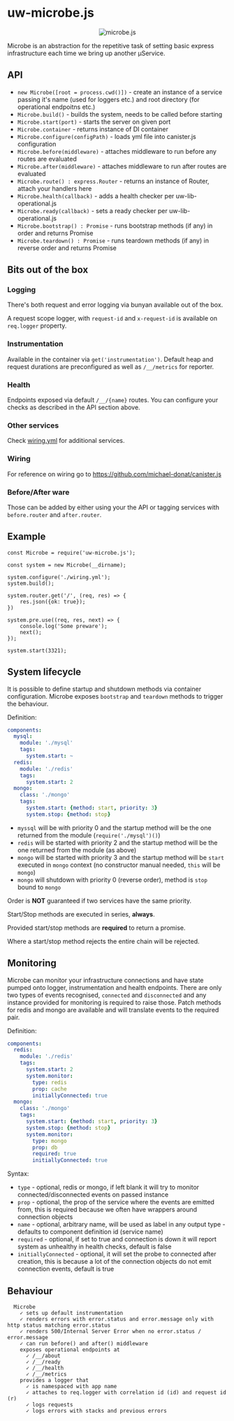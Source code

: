 # uw-microbe.js

<p align="center">
  <img src="https://raw.githubusercontent.com/utilitywarehouse/uw-microbe.js/master/logo.jpg" alt="microbe.js"/>
</p>

Microbe is an abstraction for the repetitive task of setting basic express infrastructure each time we bring up another μService.

## API

- `new Microbe([root = process.cwd()])` - create an instance of a service passing it's name (used for loggers etc.) and root directory (for operational endpoitns etc.)
- `Microbe.build()` - builds the system, needs to be called before starting
- `Microbe.start(port)` - starts the server on given port
- `Microbe.container` - returns instance of DI container
- `Microbe.configure(configPath)` - loads yml file into canister.js configuration
- `Microbe.before(middleware)` - attaches middleware to run before any routes are evaluated
- `Microbe.after(middleware)` - attaches middleware to run after routes are evaluated
- `Microbe.route() : express.Router` - returns an instance of Router, attach your handlers here
- `Microbe.health(callback)` - adds a health checker per uw-lib-operational.js
- `Microbe.ready(callback)` - sets a ready checker per uw-lib-operational.js
- `Microbe.bootstrap() : Promise` - runs bootstrap methods (if any) in order and returns Promise
- `Microbe.teardown() : Promise` - runs teardown methods (if any) in reverse order and returns Promise


## Bits out of the box

### Logging

There's both request and error logging via bunyan available out of the box.

A request scope logger, with `request-id` and `x-request-id` is available on `req.logger` property.

### Instrumentation

Available in the container via `get('instrumentation')`. Default heap and request durations are preconfigured as well as `/__/metrics` for reporter.

### Health

Endpoints exposed via default `/__/{name}` routes. You can configure your checks as described in the API section above.

### Other services

Check [wiring.yml](wiring.yml) for additional services.

### Wiring

For reference on wiring go to https://github.com/michael-donat/canister.js

### Before/After ware

Those can be added by either using your the API or tagging services with `before.router` and `after.router`.  

## Example

```nodejs
const Microbe = require('uw-microbe.js');

const system = new Microbe(__dirname);

system.configure('./wiring.yml');
system.build();

system.router.get('/', (req, res) => {
	res.json({ok: true});
})

system.pre.use((req, res, next) => {
	console.log('Some preware');
	next();
});

system.start(3321);
```

## System lifecycle

It is possible to define startup and shutdown methods via container configuration. Microbe exposes `bootstrap` and `teardown` methods to trigger the behaviour.

Definition:

```yml
components:
  mysql:
    module: './mysql'
    tags:
      system.start: ~
  redis:
    module: './redis'
    tags:
      system.start: 2
  mongo:
    class: './mongo'
    tags:
      system.start: {method: start, priority: 3}
      system.stop: {method: stop}
```

- `myssql` will be with priority 0 and the startup method will be the one returned from the module (`require('./mysql')()`)
- `redis` will be started with priority 2 and the startup method will be the one returned from the module (as above)
- `mongo` will be started with priority 3 and the startup method will be `start` executed in `mongo` context (no constructor manual needed, `this` will be `mongo`)
- `mongo` will shutdown with priority 0 (reverse order), method is `stop` bound to `mongo`

Order is **NOT** guaranteed if two services have the same priority.
 
Start/Stop methods are executed in series, **always**. 

Provided start/stop methods are **required** to return a promise.

Where a start/stop method rejects the entire chain will be rejected.

## Monitoring

Microbe can monitor your infrastructure connections and have state pumped onto logger, instrumentation and health endpoints. 
There are only two types of events recognised, `connected` and `disconnected` and any instance provided for monitoring is required to raise those. 
Patch methods for redis and mongo are available and will translate events to the required pair.

Definition:

```yml
components:
  redis:
    module: './redis'
    tags:
      system.start: 2
      system.monitor:
        type: redis
        prop: cache
        initiallyConnected: true
  mongo:
    class: './mongo'
    tags:
      system.start: {method: start, priority: 3}
      system.stop: {method: stop}
      system.monitor:
        type: mongo
        prop: db
        required: true
        initiallyConnected: true
```

Syntax:

- `type` - optional, redis or mongo, if left blank it will try to monitor connected/disconnected events on passed instance
- `prop` - optional, the prop of the service where the events are emitted from, this is required  because we often have wrappers around connection objects
- `name` - optional, arbitrary name, will be used as label in any output type - defaults to component definition id (service name)
- `required` - optional, if set to true and connection is down it will report system as unhealthy in health checks, default is false
- `initiallyConnected` - optional, it will set the probe to connected after creation, this is because a lot of the connection objects do not emit connection events, default is true

## Behaviour

```
  Microbe
    ✓ sets up default instrumentation
    ✓ renders errors with error.status and error.message only with http status matching error.status
    ✓ renders 500/Internal Server Error when no error.status / error.message
    ✓ can run before() and after() middleware
    exposes operational endpoints at
      ✓ /__/about
      ✓ /__/ready
      ✓ /__/health
      ✓ /__/metrics
    provides a logger that
      ✓ is namespaced with app name
      ✓ attaches to req.logger with correlation id (id) and request id (r)
      ✓ logs requests
      ✓ logs errors with stacks and previous errors

```

